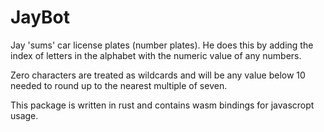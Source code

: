 # JayBot

Jay 'sums' car license plates (number plates). He does this by adding the index of letters in the alphabet with the numeric value of any numbers. 

Zero characters are treated as wildcards and will be any value below 10 needed to round up to the nearest multiple of seven.

This package is written in rust and contains wasm bindings for javascropt usage.
